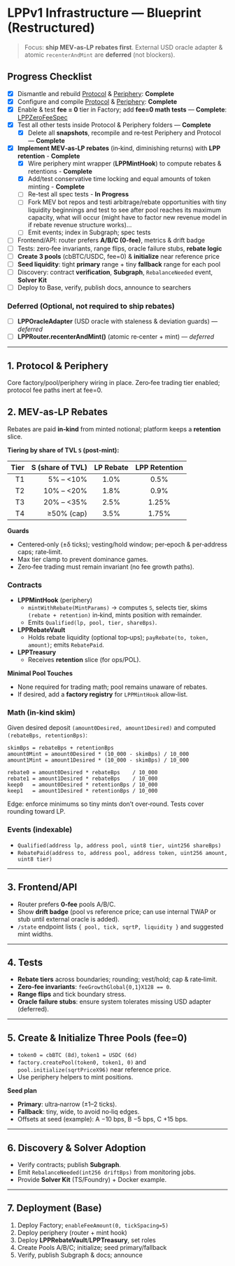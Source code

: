# LPPv1 Infrastructure — Blueprint (Restructured)

> Focus: **ship MEV‑as‑LP rebates first**. External USD oracle adapter & atomic `recenterAndMint` are **deferred** (not blockers).

## Progress Checklist

- [x] Dismantle and rebuild [Protocol](https://github.com/Art-Sells/HPM/tree/main/MASS/LPP/LPPCodeBase/Infrastructure/Protocol) & [Periphery](https://github.com/Art-Sells/HPM/tree/main/MASS/LPP/LPPCodeBase/Infrastructure/Periphery): **Complete**
- [x] Configure and compile [Protocol](https://github.com/Art-Sells/HPM/tree/main/MASS/LPP/LPPCodeBase/Infrastructure/Protocol) & [Periphery](https://github.com/Art-Sells/HPM/tree/main/MASS/LPP/LPPCodeBase/Infrastructure/Periphery): **Complete**
- [x] Enable & test **fee = 0** tier in Factory; add **fee=0 math tests** — **Complete**: [LPPZeroFeeSpec](https://github.com/Art-Sells/HPM/blob/main/MASS/LPP/LPPCodeBase/Infrastructure/Protocol/test/LPPFactory.spec.ts)
- [x] Test all other tests inside Protocol & Periphery folders — **Complete**
  - [x] Delete all **snapshots**, recompile and re‑test Periphery and Protocol — **Complete**
- [X] **Implement MEV‑as‑LP rebates** (in‑kind, diminishing returns) with **LPP retention**  - **Complete**
  - [X] Wire periphery mint wrapper (**LPPMintHook**) to compute rebates & retentions - **Complete**
  - [X] Add/test conservative time locking and equal amounts of token minting - **Complete**
  - [ ] Re-test all spec tests - **In Progress**
  - [ ] Fork MEV bot repos and testi arbitrage/rebate opportunities with tiny liquidity beginnings and test to see after pool reaches its maximum capacity, what will occur (might have to factor new revenue model in if rebate revenue structure works)…
  - [ ] Emit events; index in Subgraph; spec tests
- [ ] Frontend/API: router prefers **A/B/C (0‑fee)**, metrics & drift badge
- [ ] Tests: zero‑fee invariants, range flips, oracle failure stubs, **rebate logic**
- [ ] **Create 3 pools** (cbBTC/USDC, fee=0) & **initialize** near reference price
- [ ] **Seed liquidity**: tight **primary** range + tiny **fallback** range for each pool
- [ ] Discovery: contract **verification**, **Subgraph**, `RebalanceNeeded` event, **Solver Kit**
- [ ] Deploy to Base, verify, publish docs, announce to searchers
### Deferred (Optional, not required to ship rebates)
- [ ] **LPPOracleAdapter** (USD oracle with staleness & deviation guards) — *deferred*
- [ ] **LPPRouter.recenterAndMint()** (atomic re‑center + mint) — *deferred*

---

## 1. Protocol & Periphery
Core factory/pool/periphery wiring in place. Zero‑fee trading tier enabled; protocol fee paths inert at fee=0.

## 2. MEV‑as‑LP Rebates 
Rebates are paid **in‑kind** from minted notional; platform keeps a **retention** slice.

**Tiering by share of TVL `S` (post‑mint):**

| Tier | S (share of TVL) | **LP Rebate** | **LPP Retention** |
|-----:|------------------:|:-------------:|:-----------------:|
| T1   | 5% – <10%         | 1.0%          | 0.5%              |
| T2   | 10% – <20%        | 1.8%          | 0.9%              |
| T3   | 20% – <35%        | 2.5%          | 1.25%             |
| T4   | ≥50% (cap)        | 3.5%          | 1.75%             |

**Guards**
- Centered‑only (±δ ticks); vesting/hold window; per‑epoch & per‑address caps; rate‑limit.  
- Max tier clamp to prevent dominance games.  
- Zero‑fee trading must remain invariant (no fee growth paths).

### Contracts
- **LPPMintHook** (periphery)
  - `mintWithRebate(MintParams)` → computes `S`, selects tier, skims `(rebate + retention)` in‑kind, mints position with remainder.
  - Emits `Qualified(lp, pool, tier, shareBps)`.
- **LPPRebateVault**
  - Holds rebate liquidity (optional top‑ups); `payRebate(to, token, amount)`; emits `RebatePaid`.
- **LPPTreasury**
  - Receives **retention** slice (for ops/POL).

**Minimal Pool Touches**
- None required for trading math; pool remains unaware of rebates.  
- If desired, add a **factory registry** for `LPPMintHook` allow‑list.

### Math (in‑kind skim)
Given desired deposit `(amount0Desired, amount1Desired)` and computed `(rebateBps, retentionBps)`:
```
skimBps = rebateBps + retentionBps
amount0Mint = amount0Desired * (10_000 - skimBps) / 10_000
amount1Mint = amount1Desired * (10_000 - skimBps) / 10_000

rebate0 = amount0Desired * rebateBps    / 10_000
rebate1 = amount1Desired * rebateBps    / 10_000
keep0   = amount0Desired * retentionBps / 10_000
keep1   = amount1Desired * retentionBps / 10_000
```
Edge: enforce minimums so tiny mints don’t over‑round. Tests cover rounding toward LP.

### Events (indexable)
- `Qualified(address lp, address pool, uint8 tier, uint256 shareBps)`  
- `RebatePaid(address to, address pool, address token, uint256 amount, uint8 tier)`

---

## 3. Frontend/API
- Router prefers **0‑fee** pools A/B/C.  
- Show **drift badge** (pool vs reference price; can use internal TWAP or stub until external oracle is added).  
- `/state` endpoint lists `{ pool, tick, sqrtP, liquidity }` and suggested mint widths.

---

## 4. Tests
- **Rebate tiers** across boundaries; rounding; vest/hold; cap & rate‑limit.  
- **Zero‑fee invariants**: `feeGrowthGlobal{0,1}X128 == 0`.  
- **Range flips** and tick boundary stress.  
- **Oracle failure stubs**: ensure system tolerates missing USD adapter (deferred).

---

## 5. Create & Initialize Three Pools (fee=0)
- `token0 = cbBTC (8d)`, `token1 = USDC (6d)`  
- `factory.createPool(token0, token1, 0)` and `pool.initialize(sqrtPriceX96)` near reference price.  
- Use periphery helpers to mint positions.

**Seed plan**
- **Primary**: ultra‑narrow (±1–2 ticks).  
- **Fallback**: tiny, wide, to avoid no‑liq edges.  
- Offsets at seed (example): A −10 bps, B −5 bps, C +15 bps.

---

## 6. Discovery & Solver Adoption
- Verify contracts; publish **Subgraph**.  
- Emit `RebalanceNeeded(int256 driftBps)` from monitoring jobs.  
- Provide **Solver Kit** (TS/Foundry) + Docker example.

---

## 7. Deployment (Base)
1. Deploy Factory; `enableFeeAmount(0, tickSpacing=5)`  
2. Deploy periphery (router + mint hook)  
3. Deploy **LPPRebateVault**/**LPPTreasury**, set roles  
4. Create Pools A/B/C; initialize; seed primary/fallback  
5. Verify, publish Subgraph & docs; announce
